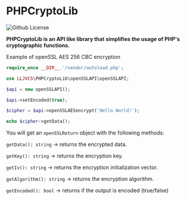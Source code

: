 # PHPCryptoLib

![Github License](https://img.shields.io/badge/License-MIT-green.svg)

**PHPCryptoLib is an API like library that simplifies the usage of PHP's cryptographic functions.**

Example of openSSL AES 256 CBC encryption
```php
require_once __DIR__.'/vendor/autoload.php';

use LLJVCS\PHPCryptoLib\openSSLAPI\openSSLAPI;

$api = new openSSLAPI();

$api->setEncoded(true);

$cipher = $api->openSSLAESencrypt('Hello World!');

echo $cipher->getData();
```

You will get an `openSSLReturn` object with the following methods:

`getData(): string` -> returns the encrypted data.

`getKey(): string` -> returns the encryption key.

`getIv(): string` -> returns the encryption initialization vector.

`getAlgorithm(): string` -> returns the encryption algorithm.

`getEncoded(): bool` -> returns if the output is encoded (true/false)
